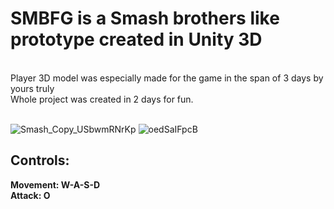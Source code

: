<h1>SMBFG is a Smash brothers like prototype created in Unity 3D</h1><br> Player 3D model was especially made for the game in the span of 3 days by yours truly<br> Whole project was created in 2 days for fun.<br> <br>


![Smash_Copy_USbwmRNrKp](https://github.com/LeviSgorlon/SMBFG-Prototype/assets/31070124/ea81da60-f92b-4ab1-bf71-3f7f25621249)
![oedSaIFpcB](https://github.com/LeviSgorlon/SMBFG-Prototype/assets/31070124/7a547c22-e3e7-44f2-b8a7-d991e13fbcec)


<h2>Controls:</h2>
<b>Movement: W-A-S-D</b><br>
<b>Attack: O</b> 

